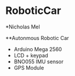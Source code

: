 # RoboticCar

*Nicholas Mel

**Autonmous Robotic Car

- Arduino Mega 2560
- LCD + keypad
- BNO055 IMU sensor
- GPS Module


